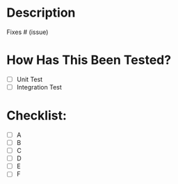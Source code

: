 # Description

Fixes # (issue)

# How Has This Been Tested?

- [ ] Unit Test
- [ ] Integration Test

# Checklist:

- [ ] A
- [ ] B
- [ ] C
- [ ] D
- [ ] E
- [ ] F

